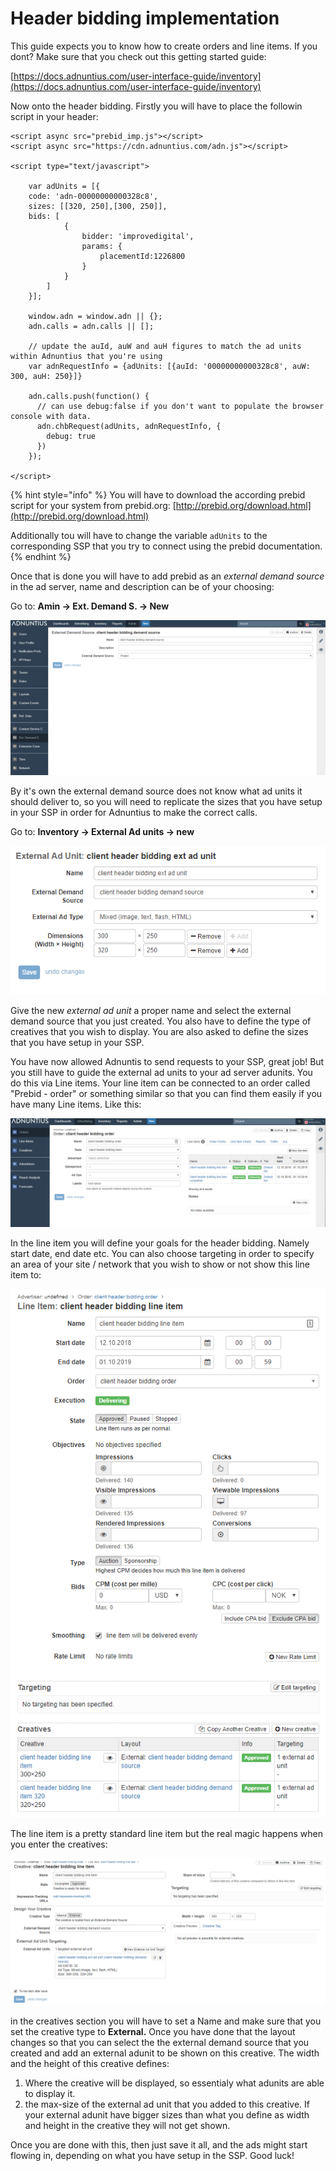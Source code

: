# Header bidding implementation

This guide expects you to know how to create orders and line items. If you dont? Make sure that you check out this getting started guide:

[https://docs.adnuntius.com/user-interface-guide/inventory](https://docs.adnuntius.com/user-interface-guide/inventory)

Now onto the header bidding. Firstly you will have to place the followin script in your header:

```markup
<script async src="prebid_imp.js"></script>
<script async src="https://cdn.adnuntius.com/adn.js"></script>

<script type="text/javascript">

    var adUnits = [{
    code: 'adn-00000000000328c8',
    sizes: [[320, 250],[300, 250]],
    bids: [
            {
                bidder: 'improvedigital',
                params: {
                    placementId:1226800
                }
            }
        ]
    }];
    
    window.adn = window.adn || {};
    adn.calls = adn.calls || [];
    
    // update the auId, auW and auH figures to match the ad units within Adnuntius that you're using
    var adnRequestInfo = {adUnits: [{auId: '00000000000328c8', auW: 300, auH: 250}]}

    adn.calls.push(function() {
      // can use debug:false if you don't want to populate the browser console with data.
      adn.chbRequest(adUnits, adnRequestInfo, {
        debug: true
      })
    });  
  
</script>

```

{% hint style="info" %}
You will have to download the according prebid script for your system from prebid.org: [http://prebid.org/download.html](http://prebid.org/download.html)

Additionally tou will have to change the variable `adUnits` to the corresponding SSP that you try to connect using the prebid documentation.
{% endhint %}

Once that is done you will have to add prebid as an _external demand source_ in the ad server, name and description can be of your choosing:

Go to: **Amin -&gt; Ext. Demand S. -&gt; New**

![](../.gitbook/assets/image%20%285%29.png)

By it's own the external demand source does not know what ad units it should deliver to, so you will need to replicate the sizes that you have setup in your SSP in order for Adnuntius to make the correct calls.

Go to: **Inventory -&gt; External Ad units -&gt; new**

![](../.gitbook/assets/image%20%282%29.png)

Give the new _external ad unit_ a proper name and select the external demand source that you just created. You also have to define the type of creatives that you wish to display. You are also asked to define the sizes that you have setup in your SSP.

You have now allowed Adnuntis to send requests to your SSP, great job! But you still have to guide the external ad units to your ad server adunits. You do this via Line items. Your line item can be connected to an order called "Prebid - order" or something similar so that you can find them easily if you have many Line items. Like this:

![](../.gitbook/assets/image%20%287%29.png)

In the line item you will define your goals for the header bidding. Namely start date, end date etc. You can also choose targeting in order to specify an area of your site / network that you wish to show or not show this line item to:

![](../.gitbook/assets/image.png)

The line item is a pretty standard line item but the real magic happens when you enter the creatives:

![](../.gitbook/assets/image%20%286%29.png)

in the creatives section you will have to set a Name and make sure that you set the creative type to **External.** Once you have done that the layout changes so that you can select the the external demand source that you created and add an external adunit to be shown on this creative. The width and the height of this creative defines:

1. Where the creative will be displayed, so essentialy what adunits are able to display it.
2. the max-size of the external ad unit that you added to this creative. If your external adunit have bigger sizes than what you define as width and height in the creative they will not get shown.

Once you are done with this, then just save it all, and the ads might start flowing in, depending on what you have setup in the SSP. Good luck!

